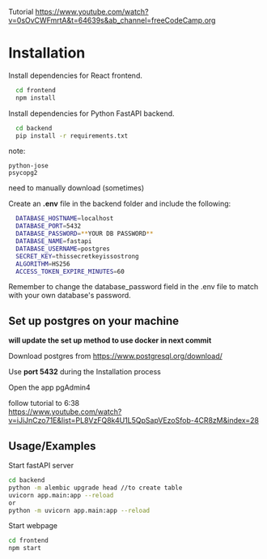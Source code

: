 Tutorial https://www.youtube.com/watch?v=0sOvCWFmrtA&t=64639s&ab_channel=freeCodeCamp.org
# Installation

Install dependencies for React frontend.

```bash
  cd frontend
  npm install
```

Install dependencies for Python FastAPI backend.

```bash
  cd backend
  pip install -r requirements.txt
```

note:
```
python-jose
psycopg2
```
need to manually download (sometimes)


Create an **.env** file in the backend folder and include the following:

```bash
  DATABASE_HOSTNAME=localhost
  DATABASE_PORT=5432
  DATABASE_PASSWORD=**YOUR DB PASSWORD**
  DATABASE_NAME=fastapi
  DATABASE_USERNAME=postgres
  SECRET_KEY=thissecretkeyissostrong
  ALGORITHM=HS256
  ACCESS_TOKEN_EXPIRE_MINUTES=60
```

Remember to change the database_password field in the .env file to match with your own database's password.

## Set up postgres on your machine

**will update the set up method to use docker in next commit**

Download postgres from https://www.postgresql.org/download/

Use **port 5432** during the Installation process

Open the app pgAdmin4

follow tutorial to 6:38  
https://www.youtube.com/watch?v=iJiJnCzo71E&list=PL8VzFQ8k4U1L5QpSapVEzoSfob-4CR8zM&index=28

## Usage/Examples

Start fastAPI server

```bash
cd backend
python -m alembic upgrade head //to create table
uvicorn app.main:app --reload
or
python -m uvicorn app.main:app --reload

```

Start webpage

```bash
cd frontend
npm start
```
